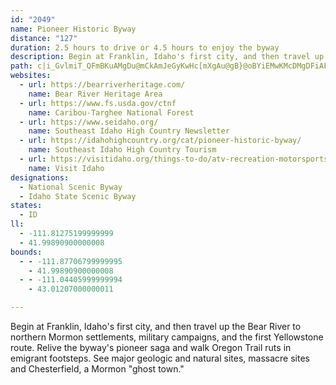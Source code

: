 ```yaml
---
id: "2049"
name: Pioneer Historic Byway
distance: "127"
duration: 2.5 hours to drive or 4.5 hours to enjoy the byway
description: Begin at Franklin, Idaho's first city, and then travel up the Bear River to northern Mormon settlements, military campaigns, and the first Yellowstone route. Relive the byway's pioneer saga and walk Oregon Trail ruts in emigrant footsteps. See major geologic and natural sites, massacre sites and Chesterfield, a Mormon "ghost town."
path: c|i_GvlmiT_QFmBKuAMgDu@mCkAmJeGyKwHc[mXgAu@gB}@oBYiEMwKMcDMgDFiAFyCp@aBp@o_Abf@_GrC_ExAwFdAcr@dIaQ`B_OjA{M`@wBX_Cv@}BfA}A`AkBdBwBdDyjA|zB{FxJcHtMeMbXcDzH_Tfd@kVri@uPd^eBnCaZj_@gKdNmBtBkEdGoCxDa@b@WRUNIB]F_DAwVOqlALeC^}Ar@gE{G[w@e@wBIcA?eu@I}Fe@uDgAmEo@_BsAuBuCiDsx@_{@gHiIaDeFoD_HkZum@qGoNuAiCaA_BiCeDeCkCqAaAkp@w`@gYqQoCwAsEuA{Fs@sDLcF~@yAl@{[`OufA~e@sEzBg_@lPeBh@iCb@mDXsA?cDKs{@yIaEy@uBu@wBeAgH{EiEsBiBe@{DYyDRoB`@gC~@sY`RaElB}iA|c@aJzCaHrAiFl@uNdAe`AlGyCJaKLcD?{l@qBwIaAoHgB_DgAyDeBqe@kY_S{KmSkKeEgDsh@{j@kD_F}o@qdAaDuEoBsBkDsCgAm@s`@iPcEyBeBwAaG{FmB_CoCoCqPuQoG{GgE}DwKcIii@y]_JeHkEgEcFoGq\kf@{]yh@cE{FmCyEyCuGsAeFkB}IgDuR}AmEm@kAyAmBeA_AaM_GsC}AgEkByCeA}ESqEm@wIyByCkBiAaAw@eAoAgCy@wB[oAg@qCMaBMmEn@oXEyD[aHaAaHmTwwAu@_EsAmEyAgDiBkDqK{NqBuDeAgDe@sBo@_ESmFE{BNmM?uCYeEe@gCi@cBw@}AkC}CgDaB_RkGsBaAcB{A_AkAkHgKuAkA}@i@cCy@sFKiO?kGRkARmCx@sQhHuCxA}ErDiBdBiNtOqHrIyCnCmC~A}B|@uBf@cBR{E?_Da@qDeAkC{AiDwC}OiUsCoDoBcByBsAcDgAmBYaCMoER_w@`OcBRsCJ{DEoEk@aHqAiCGwBJcDz@iAd@_C~AwHnIcDvCqFfEkm@d^oErCqFdCmB^cCL_DSsBe@gy@iZcFaBeGgAoFk@{FQod@a@sTCmIh@gXhE}DXcB?wCKuAOmTyDwIq@ia@K}E\sH~@yhAtOaJxBqHnCuIxEyFfEkKrJqF`EsCjAmAXkCNupAOgz@e@wmAFsmCU_b@Dg^KwhAFcbA?af@Mkc@De_Cm@qiBWasBD_u@^DuJCy`@Dw[GwISwImAaUqAiOeMwdAyOyxBiCe`@aB{NuAuOmCq`@oD_f@o@{Fi@yDyPy~@m@eFQaGTeHx@aGdb@mdCbBmKbA{INoLTieB{MHkKKByc@?mEOcCSoBYqAu@oBmAcBy@y@yAaAm@SoAK_BEmaBPuNEmBSuBe@aDyA_OoKgBcAoDyAog@uNcBi@uFeCiDsByDqC}g@mc@qF_EaFmC{e@sUmE}AsCSgaB?gcFScsHsBeBW{Bk@{A{@}VeW_RaSuD_DaAm@wDwAwIsBiBSmDMaGDu@K}CeAwF{FaJcL{DwDuAm@oCa@wBIaOG_CQoD{@_VmJ{Dy@mb@mHkBAmKfCqC^kBF{Mf@qSb@sUS{@R}Al@uP~L}BnAs@Vo@F}AQ{MmFoRqGqEU_NbB_H~@oBd@mDnBgIlF}@ViCDi@KsTsIoC_B{CgDkOcT}AmCe@sAk@yC]yCS_CBoBR_Bt@_EB{@Ck@[sBw@qAm\kYwC{B}Aq@yAW_BAGI{c@IyDK_C_@}BeAgCgCoAyBwWcu@uByFc@y@o@aAqAeAsEaBkBcBy@iAgDyG{JsQyAsB}AyAuF}Dq|@}k@cD{AeDs@aBKuYy@_f@eAgF\cErAwH`EwD|Asc@hHkNpBmIvAm\~MuCf@_BByCWiBe@{TiGwuByj@iBYmCCk@HkDrAiKrGkCzBgIxJy@x@gBz@{BV}ACsBa@_DaBs@U_AGiAJoHlBcF~@eDdAmp@~_@{AZmAAo@KiBy@sAuAo@cBYuAS}CBmANsAn@eCd_@g`ApUym@bEqJj@iAvBcDzIyLfG{IxIoLpBmDrAwDnAgF~b@gfCb@kDFgBAyAO_DY{Ai@qByCoGiLiSeCwC{@o@eAe@kA_@mIyAgCm@mAcAU_@YgAKsAD_B^{Ah@cAn@i@|ZuR`CcBpAmAvAyBhAcDh@yCNqB?uEcDohB?obBEyBi@qEW{Aa@}AuOmc@y@{CSgCEg}@DeAh@oAlAs@hz@uT|CK`Yb@pPb@fDa@hBs@fCaB`A_AvB_Dx@eBbTuk@p@gC\mBb@eGDmDOgDo@sEYgBc@wAqFoLaAsCuJ_c@YsCAaCVmDd@qB\gArAqC`W{d@xAkDn@cDHyCCwCiCcOIaDZmCpByIn@aEBgDMsC_AaO_AuRcAoN_BiHqG{V]uBGqACsERsCj@sClAyCt@uAlAwA`M{Kl@y@x@sAz@eCRaAXyC?yAIsDsA_]?gF\_DhFcPb@_BbA{HD}B?aG[cFQcAUaAcAqBu@u@c@YeBi@_AAcALmBbAiCtCcBrAmBRcBScBy@_AmAiA{CSqAAaANwCr@kCh@aAhBeCbBcD`BsGb@yEN{IdCi{@RiLFoQSuHo@qGyBuOcAaH_BaJgE}O}HoV}@cCwAcCqBgB}BqAcAiA}@eBoAsDe@y@Y_@iDaC}@}@o@yAe@aBOsB?yCj@e_@UiORkE~@uIDmAUgC_AmHIgFz@gQ\uCn@yD~@mDhByE\uATyAXqIh@aDhCgHbA{ETyCHeBCmBRyFd@eDvAgFNiATwCj@iMAsDMuBeAeGeIwYsCsH{C{Gc@oBIcBBmCNqArB}GXsBNsC?uHFcBl@{DfC{JxBoRJmB?qBEgBOuBgByNkAuHoQ{|@mAoFyAyD_BsBgBoAq@]mPgDcD}AwG}DsA_A_@i@_@s@oBcFmBkBwAa@]CuGJiDy@}B_BuAgBqAqCcFiOoCiGs@qAi@uAo@cDOcFO_A_AkCs@{@i@c@oCmAcBkAs@u@c@y@_AkCY{AOwACaC`@uHDqCE{C]_E[kB_Ne`@uIqUoQig@iAkFk@_GOsD?qHhCcc@HiJOkHMcBiFso@CuFNqCx@{Ev@eC|MkZvCmIhAsINuD?cNN{Ez@sGh@}BvB{FrPc\nAcEn@yEHyA?gD_AsMQuFAgFDyBvA}RNgDJubCKkW
websites:
  - url: https://bearriverheritage.com/
    name: Bear River Heritage Area
  - url: https://www.fs.usda.gov/ctnf
    name: Caribou-Targhee National Forest
  - url: https://www.seidaho.org/
    name: Southeast Idaho High Country Newsletter
  - url: https://idahohighcountry.org/cat/pioneer-historic-byway/
    name: Southeast Idaho High Country Tourism
  - url: https://visitidaho.org/things-to-do/atv-recreation-motorsports/pioneer-historic-byway/
    name: Visit Idaho
designations:
  - National Scenic Byway
  - Idaho State Scenic Byway
states:
  - ID
ll:
  - -111.81275199999999
  - 41.99890900000008
bounds:
  - - -111.87706799999995
    - 41.99890900000008
  - - -111.04405999999994
    - 43.01207000000011

---
```


Begin at Franklin, Idaho's first city, and then travel up the Bear River to northern Mormon settlements, military campaigns, and the first Yellowstone route. Relive the byway's pioneer saga and walk Oregon Trail ruts in emigrant footsteps. See major geologic and natural sites, massacre sites and Chesterfield, a Mormon "ghost town."
